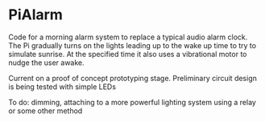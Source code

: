 # PiAlarm
Code for a morning alarm system to replace a typical audio alarm clock. 
The Pi gradually turns on the lights leading up to the wake up time to try to simulate sunrise.
At the specified time it also uses a vibrational motor to nudge the user awake. 

Current on a proof of concept prototyping stage. Preliminary circuit design is being tested with simple LEDs

To do: dimming, attaching to a more powerful lighting system using a relay or some other method
